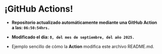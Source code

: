 # ¡GitHub Actions!
* **Repositorio actualizado automáticamente mediante una GitHub Action a las: `06:50:54hrs.`**
* **Modificado el día: `8, del mes de septiembre, del año 2025.`**

* Ejemplo sencillo de cómo la **Action** modifica este archivo README.md.
